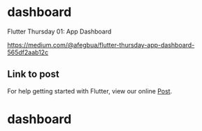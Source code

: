 # dashboard

Flutter Thursday 01: App Dashboard

https://medium.com/@afegbua/flutter-thursday-app-dashboard-565df2aab12c

## Link to post

For help getting started with Flutter, view our online
[Post](https://medium.com/@afegbua/flutter-thursday-app-dashboard-565df2aab12c).
# dashboard
